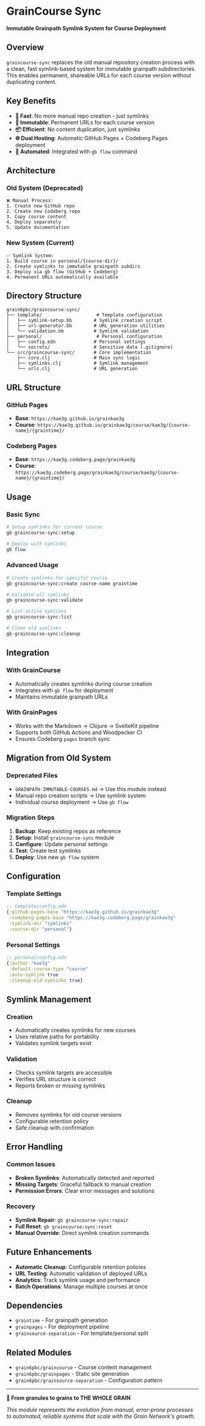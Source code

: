 # GrainCourse Sync

**Immutable Grainpath Symlink System for Course Deployment**

## Overview

`graincourse-sync` replaces the old manual repository creation process with a clean, fast symlink-based system for immutable grainpath subdirectories. This enables permanent, shareable URLs for each course version without duplicating content.

## Key Benefits

- **🚀 Fast**: No more manual repo creation - just symlinks
- **🔗 Immutable**: Permanent URLs for each course version
- **📦 Efficient**: No content duplication, just symlinks
- **🌐 Dual Hosting**: Automatic GitHub Pages + Codeberg Pages deployment
- **🔄 Automated**: Integrated with `gb flow` command

## Architecture

### Old System (Deprecated)
```
❌ Manual Process:
1. Create new GitHub repo
2. Create new Codeberg repo  
3. Copy course content
4. Deploy separately
5. Update documentation
```

### New System (Current)
```
✅ Symlink System:
1. Build course in personal/{course-dir}/
2. Create symlinks to immutable grainpath subdirs
3. Deploy via gb flow (GitHub + Codeberg)
4. Permanent URLs automatically available
```

## Directory Structure

```
grain6pbc/graincourse-sync/
├── template/                    # Template configuration
│   ├── symlink-setup.bb        # Symlink creation script
│   ├── url-generator.bb        # URL generation utilities
│   └── validation.bb           # Symlink validation
├── personal/                    # Personal configuration
│   ├── config.edn              # Personal settings
│   └── secrets/                # Sensitive data (.gitignore)
└── src/graincourse-sync/       # Core implementation
    ├── core.clj                # Main sync logic
    ├── symlinks.clj            # Symlink management
    └── urls.clj                # URL generation
```

## URL Structure

### GitHub Pages
- **Base**: `https://kae3g.github.io/grainkae3g`
- **Course**: `https://kae3g.github.io/grainkae3g/course/kae3g/{course-name}/{graintime}/`

### Codeberg Pages  
- **Base**: `https://kae3g.codeberg.page/grainkae3g`
- **Course**: `https://kae3g.codeberg.page/grainkae3g/course/kae3g/{course-name}/{graintime}/`

## Usage

### Basic Sync
```bash
# Setup symlinks for current course
gb graincourse-sync:setup

# Deploy with symlinks
gb flow
```

### Advanced Usage
```bash
# Create symlinks for specific course
gb graincourse-sync:create course-name graintime

# Validate all symlinks
gb graincourse-sync:validate

# List active symlinks
gb graincourse-sync:list

# Clean old symlinks
gb graincourse-sync:cleanup
```

## Integration

### With GrainCourse
- Automatically creates symlinks during course creation
- Integrates with `gb flow` for deployment
- Maintains immutable grainpath URLs

### With GrainPages
- Works with the Markdown → Clojure → SvelteKit pipeline
- Supports both GitHub Actions and Woodpecker CI
- Ensures Codeberg `pages` branch sync

## Migration from Old System

### Deprecated Files
- `GRAINPATH-IMMUTABLE-COURSES.md` → Use this module instead
- Manual repo creation scripts → Use symlink system
- Individual course deployment → Use `gb flow`

### Migration Steps
1. **Backup**: Keep existing repos as reference
2. **Setup**: Install `graincourse-sync` module
3. **Configure**: Update personal settings
4. **Test**: Create test symlinks
5. **Deploy**: Use new `gb flow` system

## Configuration

### Template Settings
```clojure
;; template/config.edn
{:github-pages-base "https://kae3g.github.io/grainkae3g"
 :codeberg-pages-base "https://kae3g.codeberg.page/grainkae3g"
 :symlink-dir "symlinks"
 :course-dir "personal"}
```

### Personal Settings
```clojure
;; personal/config.edn
{:author "kae3g"
 :default-course-type "course"
 :auto-symlink true
 :cleanup-old-symlinks true}
```

## Symlink Management

### Creation
- Automatically creates symlinks for new courses
- Uses relative paths for portability
- Validates symlink targets exist

### Validation
- Checks symlink targets are accessible
- Verifies URL structure is correct
- Reports broken or missing symlinks

### Cleanup
- Removes symlinks for old course versions
- Configurable retention policy
- Safe cleanup with confirmation

## Error Handling

### Common Issues
- **Broken Symlinks**: Automatically detected and reported
- **Missing Targets**: Graceful fallback to manual creation
- **Permission Errors**: Clear error messages and solutions

### Recovery
- **Symlink Repair**: `gb graincourse-sync:repair`
- **Full Reset**: `gb graincourse-sync:reset`
- **Manual Override**: Direct symlink creation commands

## Future Enhancements

- **Automatic Cleanup**: Configurable retention policies
- **URL Testing**: Automatic validation of deployed URLs
- **Analytics**: Track symlink usage and performance
- **Batch Operations**: Manage multiple courses at once

## Dependencies

- `graintime` - For grainpath generation
- `grainpages` - For deployment pipeline
- `grainsource-separation` - For template/personal split

## Related Modules

- `grain6pbc/graincourse` - Course content management
- `grain6pbc/grainpages` - Static site generation
- `grain6pbc/grainsource-separation` - Configuration pattern

---

**🌾 From granules to grains to THE WHOLE GRAIN**

*This module represents the evolution from manual, error-prone processes to automated, reliable systems that scale with the Grain Network's growth.*
